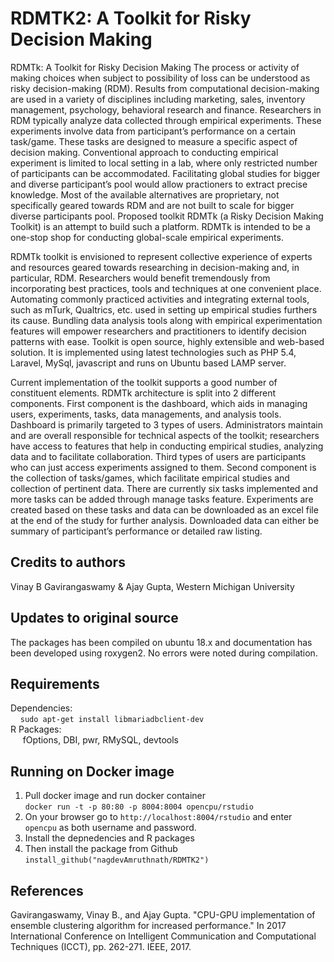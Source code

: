# RDMTK2: A Toolkit for Risky Decision Making

RDMTk: A Toolkit for Risky Decision Making The process or activity of making choices when subject to possibility of loss can be understood as risky decision-making (RDM). Results from computational decision-making are used in a variety of disciplines including marketing, sales, inventory management, psychology, behavioral research and finance. Researchers in RDM typically analyze data collected through empirical experiments. These experiments involve data from participant’s performance on a certain task/game. These tasks are designed to measure a specific aspect of decision making. Conventional approach to conducting empirical experiment is limited to local setting in a lab, where only restricted number of participants can be accommodated. Facilitating global studies for bigger and diverse participant’s pool would allow practioners to extract precise knowledge. Most of the available alternatives are proprietary, not specifically geared towards RDM and are not built to scale for bigger diverse participants pool. Proposed toolkit RDMTk (a Risky Decision Making Toolkit) is an attempt to build such a platform. RDMTk is intended to be a one-stop shop for conducting global-scale empirical experiments.

RDMTk toolkit is envisioned to represent collective experience of experts and resources geared towards researching in decision-making and, in particular, RDM. Researchers would benefit tremendously from incorporating best practices, tools and techniques at one convenient place. Automating commonly practiced activities and integrating external tools, such as mTurk, Qualtrics, etc. used in setting up empirical studies furthers its cause. Bundling data analysis tools along with empirical experimentation features will empower researchers and practitioners to identify decision patterns with ease. Toolkit is open source, highly extensible and web-based solution. It is implemented using latest technologies such as PHP 5.4, Laravel, MySql, javascript and runs on Ubuntu based LAMP server.

Current implementation of the toolkit supports a good number of constituent elements. RDMTk architecture is split into 2 different components. First component is the dashboard, which aids in managing users, experiments, tasks, data managements, and analysis tools. Dashboard is primarily targeted to 3 types of users. Administrators maintain and are overall responsible for technical aspects of the toolkit; researchers have access to features that help in conducting empirical studies, analyzing data and to facilitate collaboration. Third types of users are participants who can just access experiments assigned to them. Second component is the collection of tasks/games, which facilitate empirical studies and collection of pertinent data. There are currently six tasks implemented and more tasks can be added through manage tasks feature. Experiments are created based on these tasks and data can be downloaded as an excel file at the end of the study for further analysis. Downloaded data can either be summary of participant’s performance or detailed raw listing.

## Credits to authors 
Vinay B Gavirangaswamy & Ajay Gupta, Western Michigan University

## Updates to original source
The packages has been compiled on ubuntu 18.x and documentation has been developed using roxygen2. No errors were noted during compilation.   

## Requirements
Dependencies:   
&nbsp; &nbsp;&nbsp;`sudo apt-get install libmariadbclient-dev`  
R Packages:   
&nbsp; &nbsp;&nbsp; fOptions, DBI, pwr, RMySQL, devtools  

## Running on Docker image
1. Pull docker image and run docker container  
  `docker run -t -p 80:80 -p 8004:8004 opencpu/rstudio`
2. On your browser go to `http://localhost:8004/rstudio` and enter `opencpu` as both username and password.  
3. Install the depnedencies and R packages
4. Then install the package from Github  
`install_github("nagdevAmruthnath/RDMTK2")`  
  

## References
Gavirangaswamy, Vinay B., and Ajay Gupta. "CPU-GPU implementation of ensemble clustering algorithm for increased performance." In 2017 International Conference on Intelligent Communication and Computational Techniques (ICCT), pp. 262-271. IEEE, 2017.
